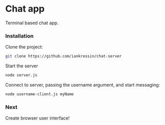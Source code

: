 # Chat app

Terminal based chat app.

### Installation 

Clone the project:

```bash
git clone https://github.com/iankressin/chat-server
```

Start the server

```bash
node server.js
```

Connect to server, passing the username argument, and start messaging:
```bash
node username-client.js myName
```

### Next
Create browser user interface!
